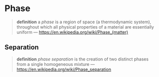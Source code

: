 # Phase

> **definition** a _phase_ is a region of space (a thermodynamic system), throughout which all physical properties of a material are essentially uniform &mdash; <https://en.wikipedia.org/wiki/Phase_(matter)>

## Separation

> **definition** _phase separation_ is the creation of two distinct phases from a single homogeneous mixture &mdash; <https://en.wikipedia.org/wiki/Phase_separation>
